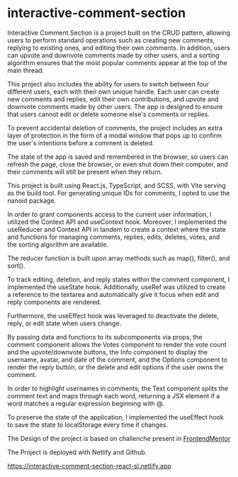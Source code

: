 # interactive-comment-section
Interactive Comment Section is a project built on the CRUD pattern, allowing users to perform standard operations such as creating new comments, 
replying to existing ones, and editing their own comments. In addition, users can upvote and downvote comments made by other users, and a sorting 
algorithm ensures that the most popular comments appear at the top of the main thread.

This project also includes the ability for users to switch between four different users, each with their own unique handle. Each user can create new comments and 
replies, edit their own contributions, and upvote and downvote comments made by other users. The app is designed to ensure that users cannot edit or delete someone
else's comments or replies.

To prevent accidental deletion of comments, the project includes an extra layer of protection in the form of a modal window that pops up to confirm the user's 
intentions before a comment is deleted.

The state of the app is saved and remembered in the browser, so users can refresh the page, close the browser,
or even shut down their computer, and their comments will still be present when they return.

This project is built using React.js, TypeScript, and SCSS, with Vite serving as the build tool. For generating unique IDs for comments, I opted to use the nanoid package.

In order to grant components access to the current user information, I utilized the Context API and useContext hook. Moreover, I implemented the useReducer and Context API in tandem to create a context where the state and functions for managing comments, replies, edits, deletes, votes, and the sorting algorithm are available.

The reducer function is built upon array methods such as map(), filter(), and sort().

To track editing, deletion, and reply states within the comment component, I implemented the useState hook. Additionally, useRef was utilized to create a reference to the textarea and automatically give it focus when edit and reply components are rendered.

Furthermore, the useEffect hook was leveraged to deactivate the delete, reply, or edit state when users change.

By passing data and functions to its subcomponents via props, the comment component allows the Votes component to render the vote count and the upvote/downvote buttons, the Info component to display the username, avatar, and date of the comment, and the Options component to render the reply button, or the delete and edit options if the user owns the comment.

In order to highlight usernames in comments, the Text component splits the comment text and maps through each word, returning a JSX element if a word matches a regular expression beginning with @.

To preserve the state of the application, I implemented the useEffect hook to save the state to localStorage every time it changes.



The Design of the project is based on challenche present in [FrontendMentor](https://www.frontendmentor.io)

The Project is deployed with Netlify and Github. 

https://interactive-comment-section-react-sl.netlify.app

